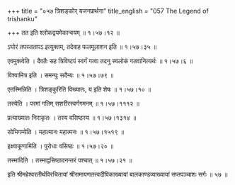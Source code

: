 +++
title = "०५७ त्रिशङ्कोर् यजनप्रार्थना"
title_english = "057 The Legend of trishanku"

+++
तत इति श्लोकद्वयमेकान्वयम्  ॥  १।५७।१२ ॥   

  

ऽघोरं तपस्ततापऽ इत्युक्तम्, तदेवाह फलमूलाशन इति  ॥  १।५७।३५ ॥   

  

एवमुक्त्वेति । दैवतैः सह त्रिविष्टपं स्वर्गं गत्वा तदनु स्वलोकं गतवानित्यर्थः  ॥  १।५७।६ ॥   

  

विश्वामित्र इति । समन्युः सदैन्यः  ॥  १।५७।७९ ॥   

  

एतस्मिन्निति । त्रिशङ्कुरिति विख्यातः, य इति शेषः  ॥  १।५७।१० ॥   

  

तस्येति । परमां गतिम् सशरीरस्वर्गगमनम्  ॥  १।५७।१११२ ॥   

  

प्रत्याख्यातः निराकृतः । तस्य वसिष्ठस्य  ॥  १।५७।१३१४ ॥   

  

सोभिगम्येति । महात्मानः महात्मनः  ॥  १।५७।१५१९ ॥   

  

इक्ष्वाकूणामिति । पुरोधाः वसिष्ठः  ॥  १।५७।२० ॥   

  

तस्मादिति । तस्माद्वसिष्ठादनन्तरं पश्चात्  ॥  १।५७।२१ ॥   

  

इति श्रीमहेश्वरतीर्थविरचितायां श्रीरामायणतत्त्वदीपिकाख्यायां बालकाण्डव्याख्यायां सप्तपञ्चाशः सर्गः  ॥  ५७  ॥   

  

  

